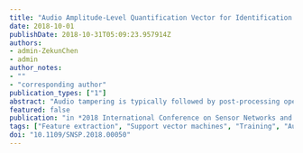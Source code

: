 ```yaml
---
title: "Audio Amplitude-Level Quantification Vector for Identification of Audio Post-Processing Operation"
date: 2018-10-01
publishDate: 2018-10-31T05:09:23.957914Z
authors: 
- admin-ZekunChen
- admin
author_notes:
- ""
- "corresponding author"
publication_types: ["1"]
abstract: "Audio tampering is typically followed by post-processing operations to mask the artifacts potentially perceptible by human ears and blur the traces of tampering. However, research on the issue of audio post-processing identification is still a blanket. This paper mainly introduces a method to identify audio post-processing operations. A new audio feature - Audio Amplitude-Level Quantification Vector (AQV) is proposed, then the probability distributions of AQV of audio are calculated and extracted as audio features which are then used for identification of various audio processing. During the detection, the K-Nearest Neighbors (KNN) classifier is applied for classification. Experimental results show that the proposed AQV method can not only verify the authenticity of the speech audio, but also have a significant effect on identifying different types of post-processing operations."
featured: false
publication: "in *2018 International Conference on Sensor Networks and Signal Processing (SNSP)*"
tags: ["Feature extraction", "Support vector machines", "Training", "Audio Feature", "Audio Post-processing Detection", "Audio Amplitude-Level Quantification Vector (AQV)", "Classification algorithms", "Digital audio players", "Gold", "K-Nearest Neighbors (KNN)", "Testing"]
doi: "10.1109/SNSP.2018.00050"
---
```


